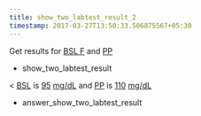 ```yaml
---
title: show_two_labtest_result_2
timestamp: 2017-03-27T13:50:33.506875567+05:30
---
```


Get results for [BSL F](labtest_name_1) and [PP](labtest_name_2)
* show_two_labtest_result

< [BSL](labtest_name_1) is [95](value_1) [mg/dL](unit_1) and [PP](labtest_name_2) is [110](value_2) [mg/dL](unit_2)
* answer_show_two_labtest_result
